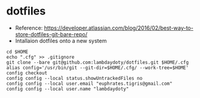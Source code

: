 # dotfiles

* Reference: https://developer.atlassian.com/blog/2016/02/best-way-to-store-dotfiles-git-bare-repo/
* Intallaion dotfiles onto a new system
```
cd $HOME
echo ".cfg" >> .gitignore
git clone --bare git@github.com:lambdaydoty/dotfiles.git $HOME/.cfg
alias config='/usr/bin/git --git-dir=$HOME/.cfg/ --work-tree=$HOME'
config checkout
config config --local status.showUntrackedFiles no
config config --local user.email "euphrates.tigris@gmail.com"
config config --local user.name "lambdaydoty"
```
